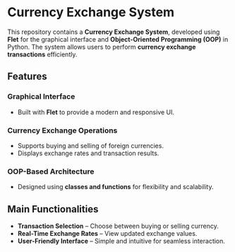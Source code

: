 # Currency Exchange System  

This repository contains a **Currency Exchange System**, developed using **Flet** for the graphical interface and **Object-Oriented Programming (OOP)** in Python. The system allows users to perform **currency exchange transactions** efficiently.  

## Features  

### Graphical Interface  
- Built with **Flet** to provide a modern and responsive UI.  

### Currency Exchange Operations  
- Supports buying and selling of foreign currencies.  
- Displays exchange rates and transaction results.  

### OOP-Based Architecture  
- Designed using **classes and functions** for flexibility and scalability.  

## Main Functionalities  

- **Transaction Selection** – Choose between buying or selling currency.  
- **Real-Time Exchange Rates** – View updated exchange values.  
- **User-Friendly Interface** – Simple and intuitive for seamless interaction.  
